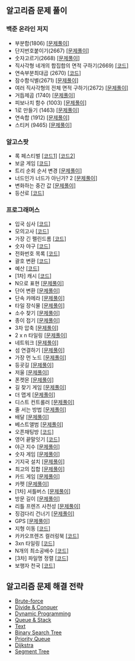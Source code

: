 ## 알고리즘 문제 풀이

### 백준 온라인 저지

-   부분합(1806) [[문제풀이]](./problems/src/baekjoon/p1806/Solution.md)
-   단지번호붙이기(2667) [[문제풀이]](./problems/src/baekjoon/p2667/Solution.md)
-   숫자고르기(2668) [[문제풀이]](./problems/src/baekjoon/p2668/Solution.md)
-   직사각형 네개의 합집합의 면적 구하기(2669) [[코드]](./problems/src/baekjoon/p2669/Main.java)
-   연속부분최대곱 (2670) [[코드]](./problems/src/baekjoon/p2670/Main.java)
-   잠수함식별(2671) [[문제풀이]](./problems/src/baekjoon/p2671/Solution.md)
-   여러 직사각형의 전체 면적 구하기(2672) [[문제풀이]](./problems/src/baekjoon/p2672/Solution.md)
-   거듭제곱 (1740) [[문제풀이]](./problems/src/baekjoon/p1740/Solution.md)
-   피보나치 함수 (1003) [[문제풀이]](./problems/src/baekjoon/p1003/Solution.md)
-   1로 만들기 (1463) [[문제풀이]](./problems/src/baekjoon/p1463/Solution.md)
-   연속합 (1912) [[문제풀이]](./problems/src/baekjoon/p1912/Solution.md)
-   스티커 (9465) [[문제풀이]](./problems/src/baekjoon/p9465/Solution.md)

### 알고스팟

-   록 페스티벌 [[코드1]](./problems/src/algospot/FESTIVAL/Main.java) [[코드2]](./problems/src/algospot/FESTIVAL/Main2.java)
-   보글 게임 [[코드]](./problems/src/algospot/BOGGLE/Main.java)
-   트리 순회 순서 변경 [[문제풀이]](./problems/src/algospot/TRAVERSAL/Solution.md)
-   너드인가 너드가 아닌가? 2 [[문제풀이]](./problems/src/algospot/NERD2/Solution.md)
-   변화하는 중간 값 [[문제풀이]](./problems/src/algospot/RUNNINGMEDIAN/Solution.md)
-   등산로 [[코드]](./problems/src/algospot/MORDOR/Main.java)

### 프로그래머스

-   입국 심사 [[코드]](./problems/src/programmers/immigrationExamination/Solution.java)
-   모의고사 [[코드]](./problems/src/programmers/mockTest1/Solution.java)
-   가장 긴 펠린드롬 [[코드]](./problems/src/programmers/longestPalindrome/Solution.java)
-   숫자 야구 [[코드]](./problems/src/programmers/numberBaseball/Solution.java)
-   전화번호 목록 [[코드]](./problems/src/programmers/phoneNumberList/Main.java)
-   괄호 변환 [[코드]](./problems/src/programmers/convertParentheses/Solution.java)
-   예산 [[코드]](./problems/src/programmers/budget/Solution.java)
-   \[1차\] 캐시 [[코드]](./problems/src/programmers/cache1/Solution.java)
-   N으로 표현 [[문제풀이]](./problems/src/programmers/expressionN/Solution.md)
-   단어 변환 [[문제풀이]](./problems/src/programmers/wordConversation/Solution.md)
-   단속 카메라 [[문제풀이]](./problems/src/programmers/IntermittentCamera/Solution.md)
-   타일 장식물 [[문제풀이]](./problems/src/programmers/tileOrnaments/Solution.md)
-   소수 찾기 [[문제풀이]](./problems/src/programmers/findingPrimeNumber/Solution.md)
-   종이 접기 [[문제풀이]](./problems/src/programmers/origami/Solution.md)
-   3차 압축 [[문제풀이]](./problems/src/programmers/compression3/Solution.md)
-   2 x n 타일링 [[문제풀이]](./problems/src/programmers/twoNTiling/Solution.md)
-   네트워크 [[문제풀이]](./problems/src/programmers/network/Solution.md)
-   섬 연결하기 [[문제풀이]](./problems/src/programmers/connectingIslands/Solution.md)
-   가장 먼 노드 [[문제풀이]](./problems/src/programmers/theFarestNode/Solution.md)
-   등굣길 [[문제풀이]](./problems/src/programmers/schoolWay/Solution.md)
-   저울 [[문제풀이]](./problems/src/programmers/scale/Solution.md)
-   폰켓몬 [[문제풀이]](./problems/src/programmers/ponketmon/Solution.md)
-   길 찾기 게임 [[문제풀이]](./problems/src/programmers/wayFindingGames/Solution.md)
-   더 맵게 [[문제풀이]](./problems/src/programmers/moreSpicy/Solution.md)
-   디스트 컨트롤러 [[문제풀이]](./problems/src/programmers/diskController/Solution.md)
-   줄 서는 방법 [[문제풀이]](./problems/src/programmers/howToLineUp/Solution.md)
-   배달 [[문제풀이]](./problems/src/programmers/delivery/Solution.md)
-   베스트앨범 [[문제풀이]](./problems/src/programmers/bestAlbum/Solution.md)
-   오픈채팅방 [[코드]](./problems/src/programmers/openChattingRoom/Solution.java)
-   영어 끝말잇기 [[코드]](./problems/src/programmers/englishWordChain/Solution.java)
-   야근 지수 [[문제풀이]](./problems/src/programmers/nightWork/Solution.md)
-   숫자 게임 [[문제풀이]](./problems/src/programmers/numberGame/Solution.md)
-   기지국 설치 [[문제풀이]](./problems/src/programmers/baseStationInstallation/Solution.md)
-   최고의 집합 [[문제풀이]](./problems/src/programmers/theBestSet/Solution.md)
-   카드 게임 [[문제풀이]](./problems/src/programmers/cardGame/Solution.md)
-   카펫 [[문제풀이]](./problems/src/programmers/carpet/Solution.md)
-   \[1차\] 셔틀버스 [[문제풀이]](./problems/src/programmers/shuttleBus/Solution.md)
-   방문 길이 [[문제풀이]](./problems/src/programmers/visitingLength/Solution.md)
-   리틀 프렌즈 사천성 [[문제풀이]](./problems/src/programmers/littleFriendsSachunsung/Solution.md)
-   징검다리 건너기 [[문제풀이]](./problems/src/programmers/crossingSteppingStones/Solution.md)
-   GPS [[문제풀이]](./problems/src/programmers/GPS/Solution.md)
-   지형 이동 [[코드]](./problems/src/programmers/terrainMovement/Solution2.java)
-   카카오프렌즈 컬러링북 [[코드]](./problems/src/programmers/coloringBook/Solution.java)
-   3xn 타일링 [[코드]](./problems/src/programmers/threeNTiling/Solution.java)
-   N개의 최소공배수 [[코드]](./problems/src/programmers/leastCommonMultipleOfNValue/Solution.java)
-   \[3차\] 파일명 정렬 [[코드]](./problems/src/programmers/fileNameSort/Solution.java)
-   보행자 천국 [[코드]](./problems/src/programmers/walkerHeaven/Solution.java)

## 알고리즘 문제 해결 전략

-   [Brute-force](./AlgorithmicProblemSolvingStrategies/ch6/ch6.md)
-   [Divide & Conquer](./AlgorithmicProblemSolvingStrategies/ch7/ch7.md)
-   [Dynamic Programming](./AlgorithmicProblemSolvingStrategies/ch8/ch8.md)
-   [Queue & Stack](./AlgorithmicProblemSolvingStrategies/ch19/ch19.md)
-   [Text](./AlgorithmicProblemSolvingStrategies/ch20/ch20.md)
-   [Binary Search Tree](./AlgorithmicProblemSolvingStrategies/ch22/ch22.md)
-   [Priority Queue](./AlgorithmicProblemSolvingStrategies/ch23/ch23.md)
-   [Dijkstra](./AlgorithmicProblemSolvingStrategies/ch30/dijkstra.md)
-   [Segment Tree](./AlgorithmicProblemSolvingStrategies/ch24/ch24.md)
